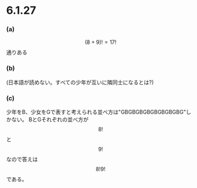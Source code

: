 # 6.1.27

### (a)

$$(8+9)! = 17!$$通りある

### (b)

(日本語が読めない。すべての少年が互いに隣同士になるとは?)  

### (c)

少年をB、少女をGで表すと考えられる並べ方は"GBGBGBGBGBGBGBGBG"しかない。
BとGそれぞれの並べ方が$$8!$$と$$9!$$なので答えは$$8!9!$$である。